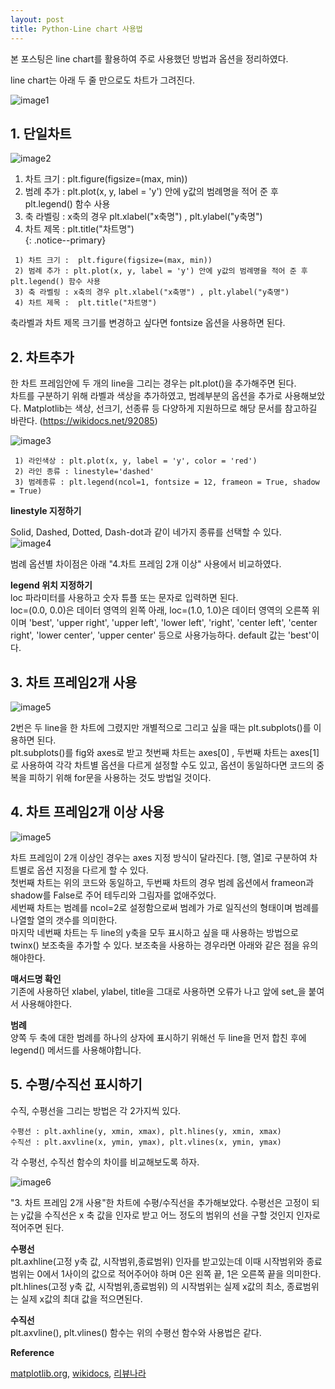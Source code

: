 ```yaml
---
layout: post
title: Python-Line chart 사용법
---
```

본 포스팅은 line chart를 활용하여 주로 사용했던 방법과 옵션을 정리하였다. 

line chart는 아래 두 줄 만으로도 차트가 그려진다. 

<script src="https://gist.github.com/717eunhye/1ea4041339f82786d81e0af0deea380e.js"></script>

![image1](https://user-images.githubusercontent.com/50131912/163088616-26bdb33e-c963-4ae2-8f0b-2fb8bb8c3c6d.png)

## **1. 단일차트**

<script src="https://gist.github.com/717eunhye/ff1b64004a7c2182c9de0f962487466f.js"></script>

![image2](https://user-images.githubusercontent.com/50131912/163089172-ac86716a-af60-4645-828c-aa47c02463c3.png)


1) 차트 크기 :  plt.figure(figsize=(max, min))  
2) 범례 추가 : plt.plot(x, y, label = 'y') 안에 y값의 범례명을 적어 준 후 plt.legend() 함수 사용  
3) 축 라벨링 : x축의 경우 plt.xlabel("x축명") , plt.ylabel("y축명")  
4) 차트 제목 :  plt.title("차트명")  
{: .notice--primary} 



```
 1) 차트 크기 :  plt.figure(figsize=(max, min))  
 2) 범례 추가 : plt.plot(x, y, label = 'y') 안에 y값의 범례명을 적어 준 후 plt.legend() 함수 사용  
 3) 축 라벨링 : x축의 경우 plt.xlabel("x축명") , plt.ylabel("y축명")  
 4) 차트 제목 :  plt.title("차트명")  
```

축라벨과 차트 제목 크기를 변경하고 싶다면 fontsize 옵션을 사용하면 된다.


## **2. 차트추가**  

<script src="https://gist.github.com/717eunhye/a93c26f93a94ca575c433d49c8e83c8a.js"></script>

한 차트 프레임안에 두 개의 line을 그리는 경우는 plt.plot()을 추가해주면 된다.  
차트를 구분하기 위해 라벨과 색상을 추가하였고, 범례부분의 옵션을 추가로 사용해보았다. 
Matplotlib는 색상, 선크기, 선종류 등  다양하게 지원하므로 해당 문서를 참고하길 바란다. (https://wikidocs.net/92085)

![image3](https://user-images.githubusercontent.com/50131912/163089381-c1ffe644-726f-4192-b3a2-b02d38712fad.png)

```
 1) 라인색상 : plt.plot(x, y, label = 'y', color = 'red') 
 2) 라인 종류 : linestyle='dashed'  
 3) 범례종류 : plt.legend(ncol=1, fontsize = 12, frameon = True, shadow = True)  
```

**linestyle 지정하기**

Solid, Dashed, Dotted, Dash-dot과 같이 네가지 종류를 선택할 수 있다.   
![image4](https://user-images.githubusercontent.com/50131912/163089513-f8c6c6ed-5aa1-4b6c-8362-130b8ed0ef36.png)

범례 옵션별 차이점은 아래 "4.차트 프레임 2개 이상" 사용에서 비교하였다.  

**legend 위치 지정하기**  
loc 파라미터를 사용하고 숫자 튜플 또는 문자로 입력하면 된다.  
loc=(0.0, 0.0)은 데이터 영역의 왼쪽 아래, loc=(1.0, 1.0)은 데이터 영역의 오른쪽 위 이며 'best', 'upper right', 'upper left', 'lower left', 'right', 'center left', 'center right', 'lower center', 'upper center' 등으로 사용가능하다. default 값는 'best'이다. 
  
    

## **3. 차트 프레임2개 사용**  

<script src="https://gist.github.com/717eunhye/32404e17a5f31032cde28af4247a647c.js"></script>

![image5](https://user-images.githubusercontent.com/50131912/163089847-0359fc0c-b7d2-4147-a82b-233012e43ee4.png)

2번은 두 line을 한 차트에 그렸지만 개별적으로 그리고 싶을 때는 plt.subplots()를 이용하면 된다.  
plt.subplots()를 fig와 axes로 받고 첫번째 차트는 axes[0] , 두번째 차트는 axes[1]로 사용하여 각각 차트별 옵션을 다르게 설정할 수도 있고, 옵션이 동일하다면 코드의 중복을 피하기 위해 for문을 사용하는 것도 방법일 것이다. 

## **4. 차트 프레임2개 이상 사용**

<script src="https://gist.github.com/717eunhye/b344d994d5b1458f81690f89ff121893.js"></script>

![image5](https://user-images.githubusercontent.com/50131912/163090083-87887bd6-9827-4db5-bad3-567bee3a3aa1.png)

차트 프레임이 2개 이상인 경우는 axes 지정 방식이 달라진다. [행, 열]로 구분하여 차트별로 옵션 지정을 다르게 할 수 있다.  
첫번째 차트는 위의 코드와 동일하고, 두번째 차트의 경우 범례 옵션에서 frameon과 shadow를 False로 주어 테두리와 그림자를 없애주었다.  
세번째 차트는 범례를 ncol=2로 설정함으로써 범례가 가로 일직선의 형태이며  범례를 나열할 열의 갯수를 의미한다.  
마지막 네번째 차트는 두 line의 y축을 모두 표시하고 싶을 때 사용하는 방법으로 twinx() 보조축을 추가할 수 있다. 보조축을 사용하는 경우라면 아래와 같은 점을 유의해야한다. 


**매서드명 확인**  
기존에 사용하던 xlabel, ylabel, title을 그대로 사용하면 오류가 나고 앞에 set_을 붙여서 사용해야한다.  
<script src="https://gist.github.com/717eunhye/cea71fb66febd2cf29cd5acee62f476b.js"></script>

**범례**  
양쪽 두 축에 대한 범례를 하나의 상자에 표시하기 위해선 두 line을 먼저 합친 후에 legend() 메서드를 사용해야합니다. 

## **5. 수평/수직선 표시하기**

수직, 수평선을 그리는 방법은 각 2가지씩 있다.  
```
수평선 : plt.axhline(y, xmin, xmax), plt.hlines(y, xmin, xmax)  
수직선 : plt.axvline(x, ymin, ymax), plt.vlines(x, ymin, ymax)  
```
각 수평선, 수직선 함수의 차이를 비교해보도록 하자. 

<script src="https://gist.github.com/717eunhye/e1c85dca518a848d8a0a892e942930b2.js"></script>

![image6](https://user-images.githubusercontent.com/50131912/163090671-d01a399e-df86-4b7e-971e-f42e44ae9e42.png)

"3. 차트 프레임 2개 사용"한 차트에 수평/수직선을 추가해보았다. 수평선은 고정이 되는 y값을 수직선은 x 축 값을 인자로 받고 어느 정도의 범위의 선을 구할 것인지 인자로 적어주면 된다. 
	
**수평선**  
plt.axhline(고정 y축 값, 시작범위,종료범위) 인자를 받고있는데  이때 시작범위와 종료범위는 0에서 1사이의 값으로 적어주어야 하며 0은 왼쪽 끝, 1은 오른쪽 끝을 의미한다.  
plt.hlines(고정 y축 값, 시작범위,종료범위) 의 시작범위는 실제 x값의 최소, 종료범위는 실제 x값의 최대 값을 적으면된다.

**수직선**  
plt.axvline(), plt.vlines() 함수는 위의 수평선 함수와 사용법은 같다.  
  
  
  
  
  

**Reference**

[matplotlib.org](https://matplotlib.org/stable/api/_as_gen/matplotlib.pyplot.legend.html),
[wikidocs](https://wikidocs.net/92085), [리뷰나라](http://daplus.net/python-twinx-%EA%B0%80%EC%9E%88%EB%8A%94-%EB%B3%B4%EC%A1%B0-%EC%B6%95-%EB%B2%94%EB%A1%80%EC%97%90-%EC%B6%94%EA%B0%80%ED%95%98%EB%8A%94-%EB%B0%A9%EB%B2%95/)
